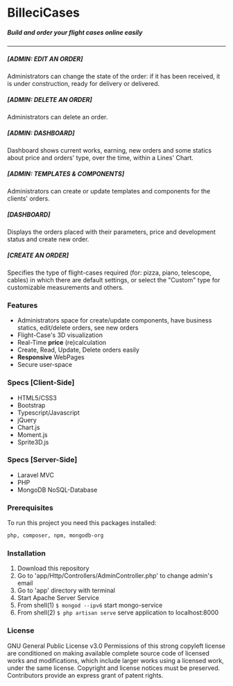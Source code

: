 # BilleciCases
##### Build and order your flight cases online easily
---

##### [ADMIN: EDIT AN ORDER]
Administrators can change the state of the order: if it has been received, it is under construction, ready for delivery or delivered.
##### [ADMIN: DELETE AN ORDER]
Administrators can delete an order.
##### [ADMIN: DASHBOARD]
Dashboard shows current works, earning, new orders and some statics about price and orders' type, over the time, within a Lines' Chart.
##### [ADMIN: TEMPLATES & COMPONENTS]
Administrators can create or update templates and components for the clients' orders.

##### [DASHBOARD]
Displays the orders placed with their parameters, price and development status and create new order.
##### [CREATE AN ORDER]
Specifies the type of flight-cases required (for: pizza, piano, telescope, cables) in which there are default settings, or select the "Custom" type for customizable measurements and others.


### Features
- Administrators space for create/update components, have business statics, edit/delete orders, see new orders
- Flight-Case's 3D visualization 
- Real-Time **price** (re)calculation
- Create, Read, Update, Delete orders easily
- **Responsive** WebPages
- Secure user-space 

### Specs [Client-Side]
- HTML5/CSS3
- Bootstrap
- Typescript/Javascript
- jQuery
- Chart.js 
- Moment.js
- Sprite3D.js

### Specs [Server-Side]
- Laravel MVC
- PHP
- MongoDB NoSQL-Database

### Prerequisites
To run this project you need this packages installed: 
```sh
php, composer, npm, mongodb-org
```
### Installation
1. Download this repository
2. Go to 'app/Http/Controllers/AdminController.php' to change admin's email
2. Go to 'app' directory with terminal
3. Start Apache Server Service
4. From shell(1)  ```$ mongod --ipv6``` start mongo-service
5. From shell(2) ```$ php artisan serve``` serve application to localhost:8000
### License 
GNU General Public License v3.0
Permissions of this strong copyleft license are conditioned on making available complete source code of licensed works and modifications, which include larger works using a licensed work, under the same license. Copyright and license notices must be preserved. Contributors provide an express grant of patent rights.
